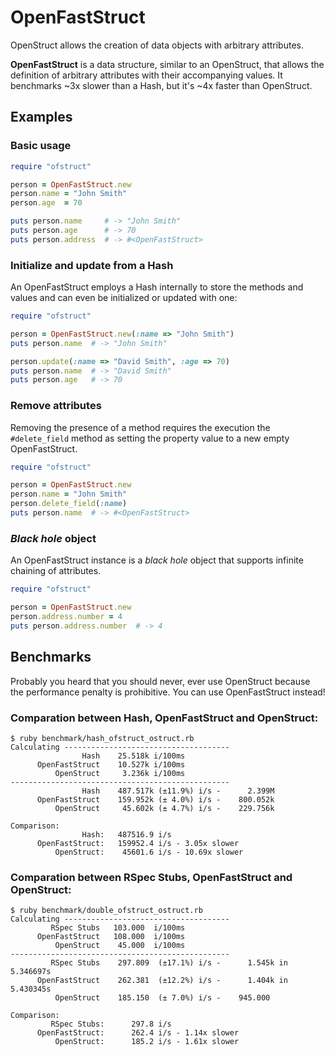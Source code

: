 # OpenFastStruct

OpenStruct allows the creation of data objects with arbitrary attributes.

**OpenFastStruct** is a data structure, similar to an OpenStruct, that allows the
definition of arbitrary attributes with their accompanying values. It benchmarks
~3x slower than a Hash, but it's ~4x faster than OpenStruct.


## Examples

### Basic usage

```ruby
require "ofstruct"

person = OpenFastStruct.new
person.name = "John Smith"
person.age  = 70

puts person.name     # -> "John Smith"
puts person.age      # -> 70
puts person.address  # -> #<OpenFastStruct>
```

### Initialize and update from a Hash

An OpenFastStruct employs a Hash internally to store the methods and values and
can even be initialized or updated with one:

```ruby
require "ofstruct"

person = OpenFastStruct.new(:name => "John Smith")
puts person.name  # -> "John Smith"

person.update(:name => "David Smith", :age => 70)
puts person.name  # -> "David Smith"
puts person.age   # -> 70
```

### Remove attributes

Removing the presence of a method requires the execution the `#delete_field`
method as setting the property value to a new empty OpenFastStruct.

```ruby
require "ofstruct"

person = OpenFastStruct.new
person.name = "John Smith"
person.delete_field(:name)
puts person.name  # -> #<OpenFastStruct>
```

### *Black hole* object

An OpenFastStruct instance is a *black hole* object that supports infinite
chaining of attributes.

```ruby
require "ofstruct"

person = OpenFastStruct.new
person.address.number = 4
puts person.address.number  # -> 4
```


## Benchmarks

Probably you heard that you should never, ever use OpenStruct because the
performance penalty is prohibitive. You can use OpenFastStruct instead!

### Comparation between Hash, OpenFastStruct and OpenStruct:

```
$ ruby benchmark/hash_ofstruct_ostruct.rb
Calculating -------------------------------------
                Hash    25.518k i/100ms
      OpenFastStruct    10.527k i/100ms
          OpenStruct     3.236k i/100ms
-------------------------------------------------
                Hash    487.517k (±11.9%) i/s -      2.399M
      OpenFastStruct    159.952k (± 4.0%) i/s -    800.052k
          OpenStruct     45.602k (± 4.7%) i/s -    229.756k

Comparison:
                Hash:   487516.9 i/s
      OpenFastStruct:   159952.4 i/s - 3.05x slower
          OpenStruct:    45601.6 i/s - 10.69x slower
```

### Comparation between RSpec Stubs, OpenFastStruct and OpenStruct:

```
$ ruby benchmark/double_ofstruct_ostruct.rb
Calculating -------------------------------------
         RSpec Stubs   103.000  i/100ms
      OpenFastStruct   108.000  i/100ms
          OpenStruct    45.000  i/100ms
-------------------------------------------------
         RSpec Stubs    297.809  (±17.1%) i/s -      1.545k in   5.346697s
      OpenFastStruct    262.381  (±12.2%) i/s -      1.404k in   5.430345s
          OpenStruct    185.150  (± 7.0%) i/s -    945.000

Comparison:
         RSpec Stubs:      297.8 i/s
      OpenFastStruct:      262.4 i/s - 1.14x slower
          OpenStruct:      185.2 i/s - 1.61x slower
```
